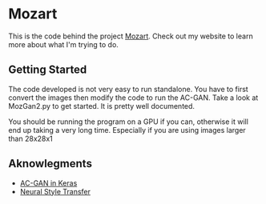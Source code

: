 # Mozart

This is the code behind the project [Mozart](https://sidpremkumar.com/mozGan_v1.html). Check out my website to learn more about what I'm trying to do.

## Getting Started
The code developed is not very easy to run standalone. You have to first convert the images then modify the code to run the AC-GAN.
Take a look at MozGan2.py to get started. It is pretty well documented.

You should be running the program on a GPU if you can, otherwise it will end up taking a very long time. Especially if you are using images larger than 28x28x1

## Aknowlegments
* [AC-GAN in Keras](https://github.com/lukedeo/keras-acgan/blob/master/mnist_acgan.py)
* [Neural Style Transfer](https://medium.com/tensorflow/neural-style-transfer-creating-art-with-deep-learning-using-tf-keras-and-eager-execution-7d541ac31398)

